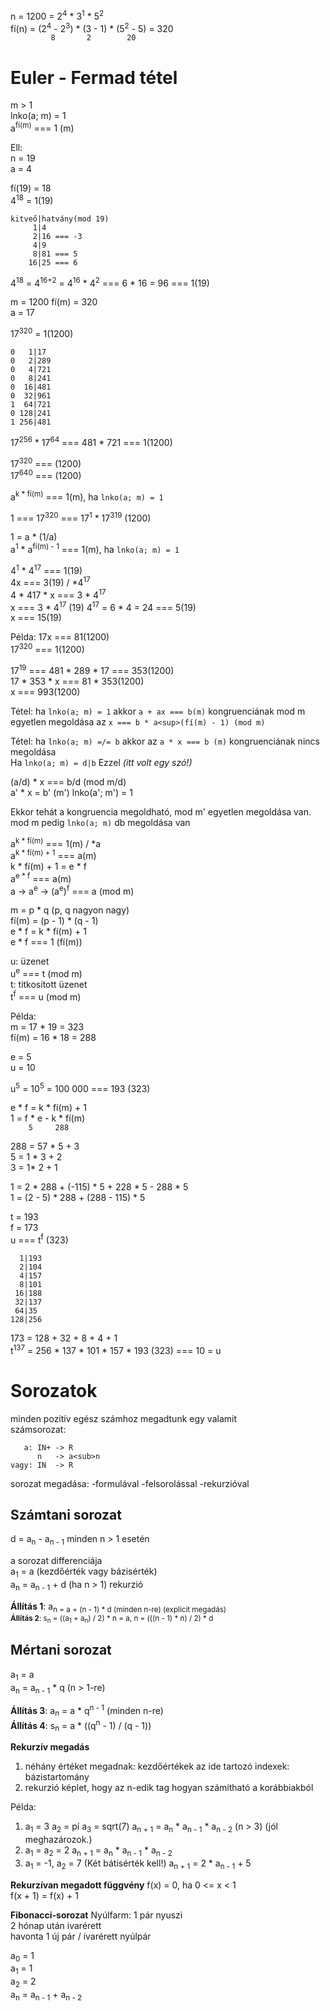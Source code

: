 
n = 1200 = 2<sup>4</sup> * 3<sup>1</sup> * 5<sup>2</sup>  
fí(n) = (2<sup>4</sup> - 2<sup>3</sup>) * (3 - 1) * (5<sup>2</sup> - 5) = 320  
`         8       2        20`

# Euler - Fermad tétel
m > 1  
lnko(a; m) = 1  
a<sup>fí(m)</sup> === 1 (m)  

Ell:  
n = 19  
a = 4  

fí(19) = 18  
4<sup>18</sup> = 1(19)  
```
kitveő|hatvány(mod 19)
     1|4
     2|16 === -3
     4|9
     8|81 === 5
    16|25 === 6
```
4<sup>18</sup> = 4<sup>16+2</sup> = 4<sup>16</sup> * 4<sup>2</sup> === 6 * 16 = 96 === 1(19)

m = 1200 fí(m) = 320  
a = 17  

17<sup>320</sup> = 1(1200)
```
0   1|17
0   2|289
0   4|721
0   8|241
0  16|481
0  32|961
1  64|721
0 128|241
1 256|481
```

17<sup>256</sup> * 17<sup>64</sup> === 481 * 721 === 1(1200)

17<sup>320</sup> === (1200)  
17<sup>640</sup> === (1200)

a<sup>k * fí(m)</sup> === 1(m), ha `lnko(a; m) = 1`

1 === 17<sup>320</sup> === 17<sup>1</sup> * 17<sup>319</sup> (1200)

1 = a * (1/a)  
a<sup>1</sup> * a<sup>fí(m) - 1</sup> === 1(m), ha `lnko(a; m) = 1`

4<sup>1</sup> * 4<sup>17</sup> === 1(19)  
4x === 3(19) / *4<sup>17</sup>  
4 * 4</sup>17 * x === 3 * 4<sup>17</sup>  
x === 3 * 4<sup>17</sup> (19)             4<sup>17</sup> = 6 * 4 = 24 === 5(19)  
x === 15(19)

Példa: 17x === 81(1200)  
17<sup>320</sup> === 1(1200)

17<sup>19</sup> === 481 * 289 * 17 === 353(1200)  
17 * 353 * x === 81 * 353(1200)  
x === 993(1200)

Tétel: ha `lnko(a; m) = 1` akkor `a + ax === b(m)` kongruenciának mod m egyetlen megoldása az `x === b * a<sup>(fí(m) - 1) (mod m)`

Tétel: ha `lnko(a; m) =/= b` akkor az `a * x === b (m)` kongruenciának nincs megoldása  
Ha `lnko(a; m) = d|b` Ezzel *(itt volt egy szó!)*

(a/d) * x === b/d (mod m/d)  
a' * x = b' (m') lnko(a'; m') = 1

Ekkor tehát a kongruencia megoldható, mod m' egyetlen megoldása van.  
mod m pedig `lnko(a; m)` db megoldása van

a<sup>k * fí(m)</sup> === 1(m) / *a  
a<sup>k * fí(m) + 1</sup> === a(m)  
k * fí(m) + 1 = e * f  
a<sup>e * f</sup> === a(m)  
a -> a<sup>e</sup> -> (a<sup>e</sup>)<sup>f</sup> === a (mod m)

m = p * q (p, q nagyon nagy)  
fí(m) = (p - 1) * (q - 1)  
e * f = k * fí(m) + 1  
e * f === 1 (fí(m))

u: üzenet  
u<sup>e</sup> === t (mod m)  
t: titkosított üzenet  
t<sup>f</sup> === u (mod m)

Példa:  
m = 17 * 19 = 323  
fí(m) = 16 * 18 = 288

e = 5  
u = 10

u<sup>5</sup> = 10<sup>5</sup> = 100 000 === 193 (323)

e * f = k * fí(m) + 1  
1 = f * e - k * fí(m)  
`    5     288`

288 = 57 * 5 + 3  
5   = 1 * 3 + 2  
3   = 1* 2 + 1  

1 = 2 * 288 + (-115) * 5 + 228 * 5 - 288 * 5  
1 = (2 - 5) * 288 + (288 - 115) * 5

t = 193  
f = 173  
u === t<sup>f</sup> (323)

```
  1|193
  2|104
  4|157
  8|101
 16|188
 32|137
 64|35
128|256
```

173 = 128 + 32 + 8 + 4 + 1  
t<sup>137</sup> = 256 * 137 * 101 * 157 * 193 (323) === 10 = u

# Sorozatok
minden pozitív egész számhoz megadtunk egy valamit  
számsorozat:
```
   a: IN+ -> R
      n   -> a<sub>n
vagy: IN  -> R
```

sorozat megadása:
-formulával
-felsorolással
-rekurzióval

## Számtani sorozat
d = a<sub>n</sub> - a<sub>n - 1</sub>    minden n > 1 esetén

a sorozat differenciája  
a<sub>1</sub> = a (kezdőérték vagy bázisérték)  
a<sub>n</sub> = a<sub>n - 1</sub> + d (ha n > 1) rekurzió

**Állítás 1**: a<sub>n = a + (n - 1) * d (minden n-re) (explicit megadás)  
**Állítás 2**: s<sub>n</sub> = ((a<sub>1</sub> + a<sub>n</sub>) / 2) * n = a, n = (((n - 1) * n) / 2) * d

## Mértani sorozat
a<sub>1</sub> = a  
a<sub>n</sub> = a<sub>n - 1</sub> * q (n > 1-re)

**Állítás 3**: a<sub>n</sub> = a * q<sup>n - 1</sup> (minden n-re)  
**Állítás 4**: s<sub>n</sub> = a * ((q<sup>n</sup> - 1) / (q - 1))

**Rekurzív megadás**
1. néhány értéket megadnak: kezdőértékek
   az ide tartozó indexek: bázistartomány
2. rekurzió
   képlet, hogy az n-edik tag hogyan számítható a korábbiakból

Példa:
1. a<sub>1</sub> = 3 a<sub>2</sub> = pí a<sub>3</sub> = sqrt(7)
   a<sub>n + 1</sub> = a<sub>n</sub> * a<sub>n - 1</sub> * a<sub>n - 2</sub> (n > 3) (jól meghazározok.)
2. a<sub>1</sub> = a<sub>2</sub> = 2
   a<sub>n + 1</sub> = a<sub>n</sub> * a<sub>n - 1</sub> * a<sub>n - 2</sub> 
3. a<sub>1</sub> = -1, a<sub>2</sub> = 7 (Két bátisérték kell!)
   a<sub>n + 1</sub> =  2 * a<sub>n - 1</sub> + 5

**Rekurzívan megadott függvény**
f(x) = 0, ha 0 <= x < 1  
f(x + 1) = f(x) + 1

**Fibonacci-sorozat**
Nyúlfarm: 1 pár nyuszi  
2 hónap után ivarérett  
havonta 1 új pár / ivarérett nyúlpár

a<sub>0</sub> = 1  
a<sub>1</sub> = 1  
a<sub>2</sub> = 2  
a<sub>n</sub> = a<sub>n - 1</sub> + a<sub>n - 2</sub>